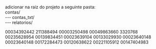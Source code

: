 adicionar na raiz do projeto a seguinte pasta:                                                                                                                                                                            
contas/                                                                                                                                                                                                                            
--- contas_txt/                                                                                                                                                                                                                          
--- relatorios/

00034392442
211388494
00003250498
00049863660
3320768
00235628954
00139834451
00023639104
00133029930
00023640148
00023640148
00172284473
00120638622
00221105912
00147404983
